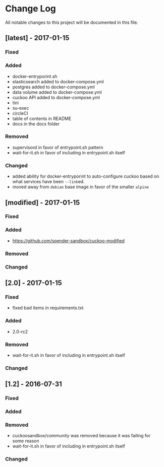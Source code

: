Change Log
==========

All notable changes to this project will be documented in this file.

[latest] - 2017-01-15
---------------------

### Fixed

### Added

-	docker-entryporint.sh
-	elasticsearch added to docker-compose.yml
-	postgres added to docker-compose.yml
-	data volume added to docker-compose.yml
-	cuckoo API added to docker-compose.yml
-	tini
-	su-exec
-	circleCI
-	table of contents in README
- docs in the docs folder

### Removed

-	supervisord in favor of entrypoint.sh pattern
- wait-for-it.sh in favor of including in entrypoint.sh itself

### Changed

-	added ability for docker-entryporint to auto-configure cuckoo based on what services have been `--link`ed.
-	moved away from `debian` base image in favor of the smaller `alpine`

[modified] - 2017-01-15
------------------

### Fixed

### Added

-	https://github.com/spender-sandbox/cuckoo-modified

### Removed

### Changed

[2.0] - 2017-01-15
------------------

### Fixed

-	fixed bad items in requirements.txt

### Added

-	2.0-rc2

### Removed

- wait-for-it.sh in favor of including in entrypoint.sh itself

### Changed

[1.2] - 2016-07-31
------------------

### Fixed

### Added

### Removed

-	cuckoosandbox/community was removed because it was failing for some reason
- wait-for-it.sh in favor of including in entrypoint.sh itself

### Changed
